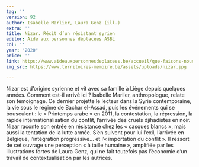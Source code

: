 ```yaml
---
tag: ''
version: 92
author: Isabelle Marlier, Laura Genz (ill.)
extra: ''
title: Nizar. Récit d’un résistant syrien
editor: Aide aux personnes déplacées ASBL
col: ''
year: "2020"
price: ''
link: https://www.aideauxpersonnesdeplacees.be/accueil/que-faisons-nous/les-projets-ponctuels/
img_src: https://www.territoires-memoire.be/assets/uploads/nizar.jpg

---
```

Nizar est d’origine syrienne et vit avec sa famille à Liège depuis quelques années. Comment est-il arrivé ici ? Isabelle Marlier, anthropologue, relate son témoignage. Ce dernier projette le lecteur dans la Syrie contemporaine, la vie sous le régime de Bachar el-Assad, puis les événements qui se bousculent : le « Printemps arabe » en 2011, la contestation, la répression, la rapide internationalisation du conflit, l’arrivée des cruels djihadistes en noir. Nizar raconte son entrée en résistance chez les « casques blancs », mais aussi la tentation de la lutte armée. S’en suivent pour lui l’exil, l’arrivée en Belgique, l’intégration progressive… et l’« importation du conflit ». Il ressort de cet ouvrage une perception « à taille humaine », amplifiée par les illustrations fortes de Laura Genz, qui ne fait toutefois pas l’économie d’un travail de contextualisation par les autrices.